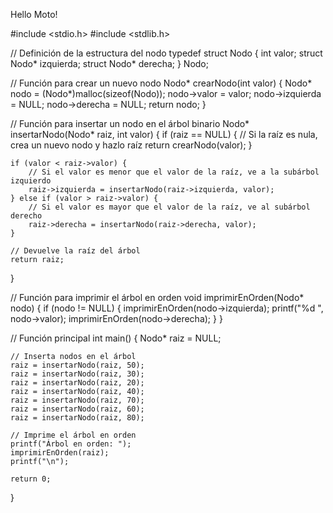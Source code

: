 Hello Moto!

#include <stdio.h>
#include <stdlib.h>

// Definición de la estructura del nodo
typedef struct Nodo {
    int valor;
    struct Nodo* izquierda;
    struct Nodo* derecha;
} Nodo;

// Función para crear un nuevo nodo
Nodo* crearNodo(int valor) {
    Nodo* nodo = (Nodo*)malloc(sizeof(Nodo));
    nodo->valor = valor;
    nodo->izquierda = NULL;
    nodo->derecha = NULL;
    return nodo;
}

// Función para insertar un nodo en el árbol binario
Nodo* insertarNodo(Nodo* raiz, int valor) {
    if (raiz == NULL) {
        // Si la raíz es nula, crea un nuevo nodo y hazlo raíz
        return crearNodo(valor);
    }

    if (valor < raiz->valor) {
        // Si el valor es menor que el valor de la raíz, ve a la subárbol izquierdo
        raiz->izquierda = insertarNodo(raiz->izquierda, valor);
    } else if (valor > raiz->valor) {
        // Si el valor es mayor que el valor de la raíz, ve al subárbol derecho
        raiz->derecha = insertarNodo(raiz->derecha, valor);
    }

    // Devuelve la raíz del árbol
    return raiz;
}

// Función para imprimir el árbol en orden
void imprimirEnOrden(Nodo* nodo) {
    if (nodo != NULL) {
        imprimirEnOrden(nodo->izquierda);
        printf("%d ", nodo->valor);
        imprimirEnOrden(nodo->derecha);
    }
}

// Función principal
int main() {
    Nodo* raiz = NULL;

    // Inserta nodos en el árbol
    raiz = insertarNodo(raiz, 50);
    raiz = insertarNodo(raiz, 30);
    raiz = insertarNodo(raiz, 20);
    raiz = insertarNodo(raiz, 40);
    raiz = insertarNodo(raiz, 70);
    raiz = insertarNodo(raiz, 60);
    raiz = insertarNodo(raiz, 80);

    // Imprime el árbol en orden
    printf("Árbol en orden: ");
    imprimirEnOrden(raiz);
    printf("\n");

    return 0;
}
